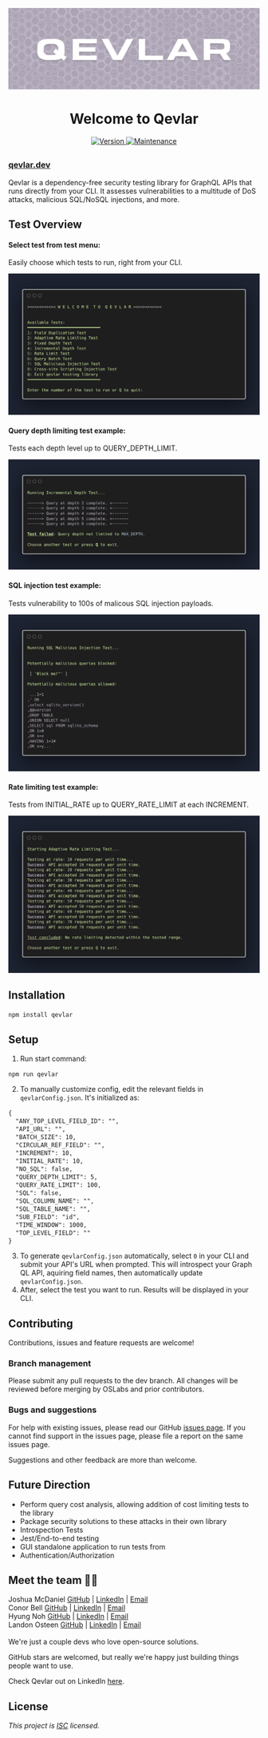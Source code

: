 ![Qevlar logo](./assets/qevlar_github-banner.png)

<h1 align="center">Welcome to Qevlar</h1>
<p align="center">
  <a href="https://www.npmjs.com/package/qevlar" target="_blank">
    <img alt="Version" src="https://img.shields.io/npm/v/qevlar.svg">
  </a>
  <a href="https://github.com/oslabs-beta/Qevlar/graphs/commit-activity" target="_blank">
    <img alt="Maintenance" src="https://img.shields.io/badge/Maintained%3F-yes-green.svg" />
  </a>
</p>

##

### [qevlar.dev](qevlar.dev)

Qevlar is a dependency-free security testing library for GraphQL APIs that runs directly from your CLI. It assesses vulnerabilities to a multitude of DoS attacks, malicious SQL/NoSQL injections, and more.

## Test Overview

#### Select test from test menu:

Easily choose which tests to run, right from your CLI.

![Test Menu](./assets/qevlar_test_menu.png)

#### Query depth limiting test example:

Tests each depth level up to QUERY_DEPTH_LIMIT.

![Depth Limit Test Snippet](./assets/qevlar_depth_limit_snippet.png)

#### SQL injection test example:

Tests vulnerability to 100s of malicous SQL injection payloads.

![SQL Test Snippet](./assets/qevlar_sql_injection_snippet.png)

#### Rate limiting test example:

Tests from INITIAL_RATE up to QUERY_RATE_LIMIT at each INCREMENT.

![Rate Limit Test Snippet](./assets/qevlar_rate_limit_snippet.png)

## Installation

```sh
npm install qevlar
```

## Setup

1. Run start command:

```
npm run qevlar
```

2. To manually customize config, edit the relevant fields in `qevlarConfig.json`. It's initialized as:

```
{
  "ANY_TOP_LEVEL_FIELD_ID": "",
  "API_URL": "",
  "BATCH_SIZE": 10,
  "CIRCULAR_REF_FIELD": "",
  "INCREMENT": 10,
  "INITIAL_RATE": 10,
  "NO_SQL": false,
  "QUERY_DEPTH_LIMIT": 5,
  "QUERY_RATE_LIMIT": 100,
  "SQL": false,
  "SQL_COLUMN_NAME": "",
  "SQL_TABLE_NAME": "",
  "SUB_FIELD": "id",
  "TIME_WINDOW": 1000,
  "TOP_LEVEL_FIELD": ""
}
```

3. To generate `qevlarConfig.json` automatically, select `0` in your CLI and submit your API's URL when prompted. This will introspect your Graph QL API, aquiring field names, then automatically update `qevlarConfig.json`.
4. After, select the test you want to run. Results will be displayed in your CLI.

## Contributing

Contributions, issues and feature requests are welcome!<br />

### Branch management

Please submit any pull requests to the dev branch. All changes will be reviewed before merging by OSLabs and prior contributors.

### Bugs and suggestions

For help with existing issues, please read our GitHub [issues page](https://github.com/oslabs-beta/qevlar/issues).
If you cannot find support in the issues page, please file a report on the same issues page.

Suggestions and other feedback are more than welcome.

## Future Direction

- Perform query cost analysis, allowing addition of cost limiting tests to the library
- Package security solutions to these attacks in their own library
- Introspection Tests
- Jest/End-to-end testing
- GUI standalone application to run tests from
- Authentication/Authorization

## Meet the team 🧑‍🚀

Joshua McDaniel [GitHub](https://github.com/joshuamcdaniel95) | [LinkedIn](https://www.linkedin.com/in/joshuamcdanielxyz/) | [Email](jwilliammcdaniel@gmail.com)<br />
Conor Bell [GitHub](https://github.com/conorbell) | [LinkedIn](https://www.linkedin.com/in/conor-bell/) | [Email](conorbell27@gmail.com)<br />
Hyung Noh [GitHub](https://github.com/johniskorean) | [LinkedIn](https://www.linkedin.com/in/johniskorean/) | [Email](johnhyungilnoh@gmail.com)<br />
Landon Osteen [GitHub](https://github.com/LandonOsteen) | [LinkedIn](https://www.linkedin.com/in/landonosteen/) | [Email](landonwyatteosteen@gmail.com)
<br />
<br />
We're just a couple devs who love open-source solutions.

GitHub stars are welcomed, but really we're happy just building things people want to use.

Check Qevlar out on LinkedIn [here](https://www.linkedin.com/company/qevlarxyz/about/).

## License

_This project is [ISC](https://github.com/oslabs-beta/Qevlar/blob/master/LICENSE) licensed._
